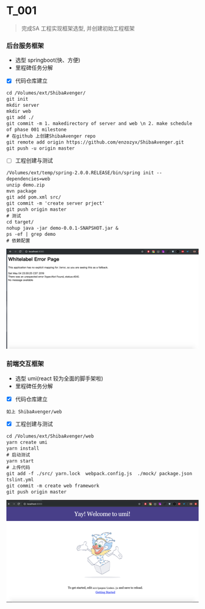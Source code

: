 # T_001 

> 完成SA 工程实现框架选型, 并创建初始工程框架



### 后台服务框架

- 选型 springboot(快、方便)
- 里程碑任务分解
- [x] 代码仓库建立

```
cd /Volumes/ext/ShibaAvenger/
git init
mkdir server
mkdir web
git add ./
git commit -m 1. makedirectory of server and web \n 2. make schedule of phase 001 milestone
# 在github 上创建ShibaAvenger repo
git remote add origin https://github.com/enzozyx/ShibaAvenger.git
git push -u origin master
```

- [ ] 工程创建与测试

```
/Volumes/ext/temp/spring-2.0.0.RELEASE/bin/spring init --dependencies=web
unzip demo.zip 
mvn package
git add pom.xml src/
git commit -m 'create server prject'
git push origin master
# 测试
cd target/
nohup java -jar demo-0.0.1-SNAPSHOT.jar &
ps -ef | grep demo
# 依赖配置
```

![server](./images/shatshotOfServers.png)

### 前端交互框架

- 选型 umi(react 较为全面的脚手架啦)
- 里程碑任务分解
- [x] 代码仓库建立

```
如上 ShibaAvenger/web
```

- [x] 工程创建与测试

```
cd /Volumes/ext/ShibaAvenger/web
yarn create umi
yarn install
# 启动测试
yarn start
# 上传代码
git add -f ./src/ yarn.lock  webpack.config.js  ./mock/ package.json tslint.yml 
git commit -m create web framework
git push origin master
```

![web](./images/shatshotOfWeb.png)